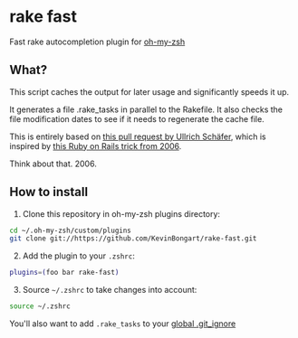 # rake fast

Fast rake autocompletion plugin for [oh-my-zsh](https://github.com/robbyrussell/oh-my-zsh)

## What?

This script caches the output for later usage and significantly speeds it up.

It generates a file .rake_tasks in parallel to the Rakefile. It also checks the file modification dates to see if it needs to regenerate the cache file.

This is entirely based on [this pull request by Ullrich Schäfer](https://github.com/robb/.dotfiles/pull/10/), which is inspired by [this Ruby on Rails trick from 2006](http://weblog.rubyonrails.org/2006/3/8/fast-rake-task-completion-for-zsh/).

Think about that. 2006.

## How to install

1. Clone this repository in oh-my-zsh plugins directory:

  ```bash
  cd ~/.oh-my-zsh/custom/plugins
  git clone git://https://github.com/KevinBongart/rake-fast.git
  ```

2. Add the plugin to your `.zshrc`:

  ```bash
  plugins=(foo bar rake-fast)
  ```

3. Source `~/.zshrc` to take changes into account:

  ```bash
  source ~/.zshrc
  ```

You'll also want to add `.rake_tasks` to your [global .git_ignore](https://help.github.com/articles/ignoring-files#global-gitignore)
